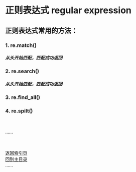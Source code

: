 # 正则表达式 regular expression

## 正则表达式常用的方法：

### 1. re.match()

##### 从头开始匹配，匹配成功返回

### 2. re.search()

##### 从头开始匹配，匹配成功返回

### 3. re.find_all()

### 4. re.spilt()

<br />

......   
<br />
<br />

[返回索引页](Readme.md)  
[回到主目录](../README.md)   
......    
